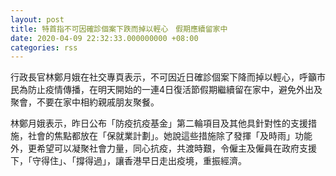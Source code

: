 ```yaml
---
layout: post
title: 特首指不可因確診個案下跌而掉以輕心　假期應續留家中
date: 2020-04-09 22:32:33.000000000 +08:00
categories: rss
---
```


行政長官林鄭月娥在社交專頁表示，不可因近日確診個案下降而掉以輕心，呼籲市民為防止疫情傳播，在明天開始的一連4日復活節假期繼續留在家中，避免外出及聚會，不要在家中相約親戚朋友聚餐。

林鄭月娥表示，昨日公布「防疫抗疫基金」第二輪項目及其他具針對性的支援措施，社會的焦點都放在「保就業計劃」。她說這些措施除了發揮「及時雨」功能外，更希望可以凝聚社會力量，同心抗疫，共渡時艱，令僱主及僱員在政府支援下，「守得住」、「撐得過」，讓香港早日走出疫境，重振經濟。
